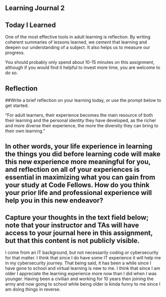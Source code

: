 ## Learning Journal 2

## Today I Learned

One of the most effective tools in adult learning is reflection. By writing coherent summaries of lessons learned, we cement that learning and deepen our understanding of a subject. It also helps us to measure our progress.

You should probably only spend about 10-15 minutes on this assignment, although if you would find it helpful to invest more time, you are welcome to do so.

## Reflection

##Write a brief reflection on your learning today, or use the prompt below to get started.

“For adult learners, their experience becomes the main resource of both their learning and the personal identity they have developed, as the richer and more diverse their experience, the more the diversity they can bring to their own learning.”

## In other words, your life experience in learning the things you did before learning code will make this new experience more meaningful for you, and reflection on all of your experiences is essential in maximizing what you can gain from your study at Code Fellows. How do you think your prior life and professional experience will help you in this new endeavor?

## Capture your thoughts in the text field below; note that your instructor and TAs will have access to your journal here in this assignment, but that this content is not publicly visible.

I come from an IT background, but not necessarily coding or cybersecurity for that matter. I think that since I do have some IT experience it will help me in my cybersecurity journey. That being said, it has been a while since I have gone to school and virtual learning is new to me. I think that since I am older I appreciate the learning experience more now than I did when I was younger. Having been a civilian and working for 10 years then joining the army and now going to school while being older is kinda funny to me since I am doing things in reverse.
